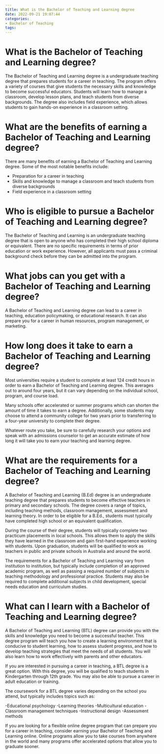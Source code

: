 ```yaml
---
title: What is the Bachelor of Teaching and Learning degree
date: 2022-09-21 19:07:44
categories:
- Bachelor of Teaching
tags:
---
```



#  What is the Bachelor of Teaching and Learning degree?

The Bachelor of Teaching and Learning degree is a undergraduate teaching degree that prepares students for a career in teaching. The program offers a variety of courses that give students the necessary skills and knowledge to become successful educators. Students will learn how to manage a classroom, develop lesson plans, and teach students from diverse backgrounds. The degree also includes field experience, which allows students to gain hands-on experience in a classroom setting.

# What are the benefits of earning a Bachelor of Teaching and Learning degree?

There are many benefits of earning a Bachelor of Teaching and Learning degree. Some of the most notable benefits include:

- Preparation for a career in teaching
- Skills and knowledge to manage a classroom and teach students from diverse backgrounds
- Field experience in a classroom setting

# Who is eligible to pursue a Bachelor of Teaching and Learning degree?

The Bachelor of Teaching and Learning is an undergraduate teaching degree that is open to anyone who has completed their high school diploma or equivalent. There are no specific requirements in terms of prior education or work experience. However, all applicants must pass a criminal background check before they can be admitted into the program.

#  What jobs can you get with a Bachelor of Teaching and Learning degree?

A Bachelor of Teaching and Learning degree can lead to a career in teaching, education policymaking, or educational research. It can also prepare you for a career in human resources, program management, or marketing.

#  How long does it take to earn a Bachelor of Teaching and Learning degree?

Most universities require a student to complete at least 124 credit hours in order to earn a Bachelor of Teaching and Learning degree. This averages out to around four years, but it can vary depending on the individual school, program, and course load.

Many schools offer accelerated or summer programs which can shorten the amount of time it takes to earn a degree. Additionally, some students may choose to attend a community college for two years prior to transferring to a four-year university to complete their degree.

Whatever route you take, be sure to carefully research your options and speak with an admissions counselor to get an accurate estimate of how long it will take you to earn your teaching and learning degree.

#  What are the requirements for a Bachelor of Teaching and Learning degree?

A Bachelor of Teaching and Learning (B.Ed) degree is an undergraduate teaching degree that prepares students to become effective teachers in primary and secondary schools. The degree covers a range of topics, including teaching methods, classroom management, assessment and learning theory. In order to be eligible for a B.Ed., students must typically have completed high school or an equivalent qualification.

During the course of their degree, students will typically complete two practicum placements in local schools. This allows them to apply the skills they have learned in the classroom and gain first-hand experience working with students. Upon graduation, students will be qualified to work as teachers in public and private schools in Australia and around the world.

The requirements for a Bachelor of Teaching and Learning vary from institution to institution, but typically include completion of an approved academic program, as well as passing a required number of subjects in teaching methodology and professional practice. Students may also be required to complete additional subjects in child development, special needs education and curriculum studies.

#  What can I learn with a Bachelor of Teaching and Learning degree?

A Bachelor of Teaching and Learning (BTL) degree can provide you with the skills and knowledge you need to become a successful teacher. This degree program will teach you how to create a learning environment that is conducive to student learning, how to assess student progress, and how to develop teaching strategies that meet the needs of all students. You will also learn how to work effectively with parents and other educators.

If you are interested in pursuing a career in teaching, a BTL degree is a great option. With this degree, you will be qualified to teach students in Kindergarten through 12th grade. You may also be able to pursue a career in adult education or training.

The coursework for a BTL degree varies depending on the school you attend, but typically includes topics such as:

-Educational psychology
-Learning theories
-Multicultural education
-Classroom management techniques
-Instructional design
-Assessment methods

If you are looking for a flexible online degree program that can prepare you for a career in teaching, consider earning your Bachelor of Teaching and Learning online. Online programs allow you to take courses from anywhere in the world and many programs offer accelerated options that allow you to graduate sooner.